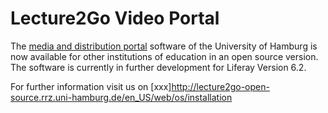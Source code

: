 #  Lecture2Go Video Portal 

The [media and distribution portal](https://lecture2go.uni-hamburg.de) software of the University of Hamburg is now available for other institutions of education in an open source version. The software is currently in further development for Liferay Version 6.2.

For further information visit us on [xxx]http://lecture2go-open-source.rrz.uni-hamburg.de/en_US/web/os/installation

